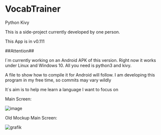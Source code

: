 # VocabTrainer
Python Kivy 

This is a side-project currently developed by one person.

This App is in v0.111

##Attention##

I´m currently working on an Android APK of this version. Right now it works under Linux and Windows 10. All you need is python3 and kivy.

A file to show how to compile it for Android will follow.
I am developing this program in my free time, so commits may vary wildly



It`s aim is to help me learn a language I want to focus on



Main Screen:

![image](https://user-images.githubusercontent.com/53760283/120906979-08b16100-c65e-11eb-867e-95ed1f8ae93a.png)


Old Mockup Main Screen:

![grafik](https://user-images.githubusercontent.com/53760283/125158235-eb494880-e16f-11eb-8b96-722264b2a255.png)











